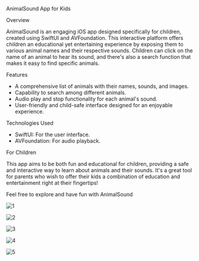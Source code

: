  AnimalSound App for Kids

 Overview

AnimalSound is an engaging iOS app designed specifically for children, created using SwiftUI and AVFoundation. This interactive platform offers children an educational yet entertaining experience by exposing them to various animal names and their respective sounds. Children can click on the name of an animal to hear its sound, and there's also a search function that makes it easy to find specific animals.

 Features

- A comprehensive list of animals with their names, sounds, and images.
- Capability to search among different animals.
- Audio play and stop functionality for each animal's sound.
- User-friendly and child-safe interface designed for an enjoyable experience.

 Technologies Used

- SwiftUI: For the user interface.
- AVFoundation: For audio playback.

 For Children

This app aims to be both fun and educational for children, providing a safe and interactive way to learn about animals and their sounds. It's a great tool for parents who wish to offer their kids a combination of education and entertainment right at their fingertips!

Feel free to explore and have fun with AnimalSound

![1](https://github.com/yasarkilicx34/AnimalSounds/assets/83876748/598b1101-41ed-4c9f-9442-6632eaa4a1d3) 

![2](https://github.com/yasarkilicx34/AnimalSounds/assets/83876748/57096052-7d2e-4629-b3d1-21b504475fb1)


![3](https://github.com/yasarkilicx34/AnimalSounds/assets/83876748/4d30a9e1-112a-4a6e-8e6b-dd554f0646bf)


![4](https://github.com/yasarkilicx34/AnimalSounds/assets/83876748/87f95f29-b347-47d7-8a8e-4866295ba5a2)


![5](https://github.com/yasarkilicx34/AnimalSounds/assets/83876748/dd4eddf1-f64f-4149-95d3-73831aecde4d)
